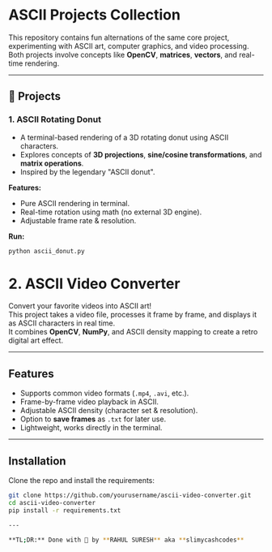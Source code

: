 # ASCII Projects Collection

This repository contains fun alternations of the same core project, experimenting with ASCII art, computer graphics, and video processing.  
Both projects involve concepts like **OpenCV**, **matrices**, **vectors**, and real-time rendering.

---

## 🚀 Projects

### 1. ASCII Rotating Donut
- A terminal-based rendering of a 3D rotating donut using ASCII characters.
- Explores concepts of **3D projections**, **sine/cosine transformations**, and **matrix operations**.
- Inspired by the legendary "ASCII donut".

**Features:**
- Pure ASCII rendering in terminal.
- Real-time rotation using math (no external 3D engine).
- Adjustable frame rate & resolution.

**Run:**
```bash
python ascii_donut.py
```
# 2. ASCII Video Converter

Convert your favorite videos into ASCII art!  
This project takes a video file, processes it frame by frame, and displays it as ASCII characters in real time.  
It combines **OpenCV**, **NumPy**, and ASCII density mapping to create a retro digital art effect.

---

## Features
- Supports common video formats (`.mp4`, `.avi`, etc.).
- Frame-by-frame video playback in ASCII.
- Adjustable ASCII density (character set & resolution).
- Option to **save frames** as `.txt` for later use.
- Lightweight, works directly in the terminal.

---

## Installation
Clone the repo and install the requirements:
```bash
git clone https://github.com/yourusername/ascii-video-converter.git
cd ascii-video-converter
pip install -r requirements.txt

---

**TL;DR:** Done with 💖 by **RAHUL SURESH** aka **slimycashcodes**

